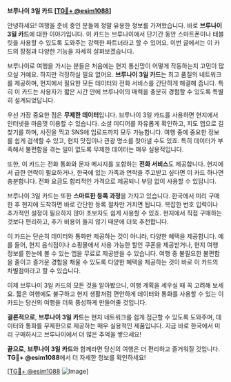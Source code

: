 **브루나이 3일 카드 [[TG💪+ @esim1088](https://t.me/s/esim1088)]**

안녕하세요! 여행을 준비 중인 분들께 정말 유용한 정보를 가져왔습니다. 바로 **브루나이 3일 카드**에 대한 이야기입니다. 이 카드는 브루나이에서 단기간 동안 스마트폰이나 태블릿을 사용할 수 있도록 도와주는 강력한 파트너라고 할 수 있어요. 이번 글에서는 이 카드의 장점과 다양한 기능을 자세히 살펴보겠습니다.

브루나이로 여행을 가시는 분들은 처음에는 현지 통신망이 어떻게 작동하는지 고민이 많으실 거예요. 하지만 걱정하실 필요 없어요. **브루나이 3일 카드**는 최고 품질의 네트워크를 제공하며, 현지에서 필요한 모든 데이터와 전화 서비스를 간단하게 해결해 줍니다. 특히 이 카드는 사용자가 짧은 시간 안에 브루나이의 매력을 충분히 경험할 수 있도록 특별히 설계되었답니다.

우선 가장 중요한 점은 **무제한 데이터**입니다. 브루나이 3일 카드를 사용하면 현지에서 인터넷을 마음껏 이용할 수 있습니다. 소셜 미디어를 자유롭게 확인하고, 지도 앱으로 길 찾기를 하며, 사진을 찍고 SNS에 업로드까지 모두 가능합니다. 여행 중에 중요한 정보를 쉽게 검색할 수 있고, 현지 맛집이나 관광 명소를 찾아낼 수도 있죠. 특히 데이터가 부족해서 불편함을 겪는 일이 없도록 무제한 데이터는 매우 실용적입니다.

또한, 이 카드는 전화 통화와 문자 메시지를 포함하는 **전화 서비스**도 제공합니다. 현지에서 급한 연락이 필요하거나, 한국에 있는 가족과 연락을 주고받고 싶다면 이 카드 하나면 충분합니다. 전화 요금도 합리적인 가격으로 제공되니 부담 없이 사용할 수 있답니다.

브루나이 3일 카드는 또한 **스마트한 등록 과정**을 가지고 있습니다. 한국에서 미리 구매한 후 현지에 도착하면 바로 간단한 등록 절차만 거치면 됩니다. 복잡한 번호 입력이나 추가적인 설정이 필요하지 않아 초보자도 쉽게 사용할 수 있죠. 현지에서 직접 구매하는 것보다 편리하고, 추가 비용이 들지 않기 때문에 더욱 추천합니다.

이 카드는 단순히 데이터와 통화만 제공하는 것이 아니라, 다양한 혜택을 제공합니다. 예를 들어, 현지 음식점이나 쇼핑몰에서 사용 가능한 할인 쿠폰을 제공받거나, 현지 여행 정보를 한눈에 볼 수 있는 앱을 무료로 제공받을 수 있습니다. 여행 중 불필요한 불편함을 줄이고 즐거운 경험을 채울 수 있도록 다양한 혜택을 제공하는 것이 바로 이 카드의 차별점이라고 할 수 있습니다.

이제 브루나이 3일 카드의 모든 것을 알아봤으니, 여행 계획을 세우실 때 꼭 고려해 보세요. 짧은 여행에도 불구하고 현지 생활처럼 편안하게 데이터와 통화를 사용할 수 있는 이 카드는 당신의 여행을 더욱 풍성하게 만들어줄 것입니다. 

**결론적으로**, **브루나이 3일 카드**는 현지 네트워크를 쉽게 접근할 수 있도록 도와주며, 데이터와 통화를 무제한으로 제공하는 매우 실용적인 제품입니다. 지금 바로 한국에서 미리 구매하시고 브루나이에서 더 많은 추억을 쌓으세요!

**끝으로**, **브루나이 3일 카드**와 함께라면 당신의 여행은 더 편리하고 즐거워질 것입니다. **TG💪+ @esim1088**에서 더 자세한 정보를 확인하세요! 

[[TG💪+ @esim1088](https://t.me/s/esim1088) ![Image](https://i.postimg.cc/Y0z9fWf4/image.png)]